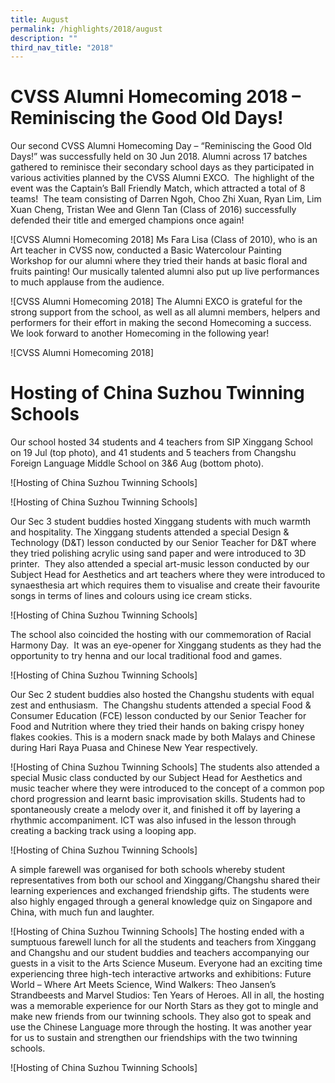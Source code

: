 ```yaml
---
title: August
permalink: /highlights/2018/august
description: ""
third_nav_title: "2018"
---
```

# CVSS Alumni Homecoming 2018 – Reminiscing the Good Old Days!
Our second CVSS Alumni Homecoming Day – “Reminiscing the Good Old Days!” was successfully held on 30 Jun 2018. Alumni across 17 batches gathered to reminisce their secondary school days as they participated in various activities planned by the CVSS Alumni EXCO.  The highlight of the event was the Captain’s Ball Friendly Match, which attracted a total of 8 teams!  The team consisting of Darren Ngoh, Choo Zhi Xuan, Ryan Lim, Lim Xuan Cheng, Tristan Wee and Glenn Tan (Class of 2016) successfully defended their title and emerged champions once again!

![CVSS Alumni Homecoming 2018]
Ms Fara Lisa (Class of 2010), who is an Art teacher in CVSS now, conducted a Basic Watercolour Painting Workshop for our alumni where they tried their hands at basic floral and fruits painting! Our musically talented alumni also put up live performances to much applause from the audience.

![CVSS Alumni Homecoming 2018]
The Alumni EXCO is grateful for the strong support from the school, as well as all alumni members, helpers and performers for their effort in making the second Homecoming a success. We look forward to another Homecoming in the following year!

![CVSS Alumni Homecoming 2018]

# Hosting of China Suzhou Twinning Schools

Our school hosted 34 students and 4 teachers from SIP Xinggang School on 19 Jul (top photo), and 41 students and 5 teachers from Changshu Foreign Language Middle School on 3&6 Aug (bottom photo).

![Hosting of China Suzhou Twinning Schools]

![Hosting of China Suzhou Twinning Schools]

Our Sec 3 student buddies hosted Xinggang students with much warmth and hospitality. The Xinggang students attended a special Design & Technology (D&T) lesson conducted by our Senior Teacher for D&T where they tried polishing acrylic using sand paper and were introduced to 3D printer.  They also attended a special art-music lesson conducted by our Subject Head for Aesthetics and art teachers where they were introduced to synaesthesia art which requires them to visualise and create their favourite songs in terms of lines and colours using ice cream sticks. 

![Hosting of China Suzhou Twinning Schools]

The school also coincided the hosting with our commemoration of Racial Harmony Day.  It was an eye-opener for Xinggang students as they had the opportunity to try henna and our local traditional food and games.

![Hosting of China Suzhou Twinning Schools]

Our Sec 2 student buddies also hosted the Changshu students with equal zest and enthusiasm.  The Changshu students attended a special Food & Consumer Education (FCE) lesson conducted by our Senior Teacher for Food and Nutrition where they tried their hands on baking crispy honey flakes cookies. This is a modern snack made by both Malays and Chinese during Hari Raya Puasa and Chinese New Year respectively.

![Hosting of China Suzhou Twinning Schools]
The students also attended a special Music class conducted by our Subject Head for Aesthetics and music teacher where they were introduced to the concept of a common pop chord progression and learnt basic improvisation skills. Students had to spontaneously create a melody over it, and finished it off by layering a rhythmic accompaniment. ICT was also infused in the lesson through creating a backing track using a looping app.

![Hosting of China Suzhou Twinning Schools]

A simple farewell was organised for both schools whereby student representatives from both our school and Xinggang/Changshu shared their learning experiences and exchanged friendship gifts. The students were also highly engaged through a general knowledge quiz on Singapore and China, with much fun and laughter.

![Hosting of China Suzhou Twinning Schools]
The hosting ended with a sumptuous farewell lunch for all the students and teachers from Xinggang and Changshu and our student buddies and teachers accompanying our guests in a visit to the Arts Science Museum. Everyone had an exciting time experiencing three high-tech interactive artworks and exhibitions: Future World – Where Art Meets Science, Wind Walkers: Theo Jansen’s Strandbeests and Marvel Studios: Ten Years of Heroes. All in all, the hosting was a memorable experience for our North Stars as they got to mingle and make new friends from our twinning schools. They also got to speak and use the Chinese Language more through the hosting. It was another year for us to sustain and strengthen our friendships with the two twinning schools.

![Hosting of China Suzhou Twinning Schools]